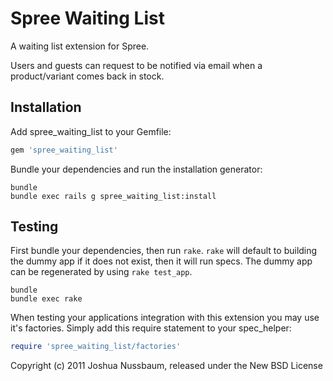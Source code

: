 Spree Waiting List
================

A waiting list extension for Spree.

Users and guests can request to be notified via email when a product/variant comes back in stock.


Installation
------------

Add spree_waiting_list to your Gemfile:

```ruby
gem 'spree_waiting_list'
```

Bundle your dependencies and run the installation generator:

```shell
bundle
bundle exec rails g spree_waiting_list:install
```

Testing
-------

First bundle your dependencies, then run `rake`. `rake` will default to building the dummy app if it does not exist, then it will run specs. The dummy app can be regenerated by using `rake test_app`.

```shell
bundle
bundle exec rake
```

When testing your applications integration with this extension you may use it's factories.
Simply add this require statement to your spec_helper:

```ruby
require 'spree_waiting_list/factories'
```


Copyright (c) 2011 Joshua Nussbaum, released under the New BSD License
